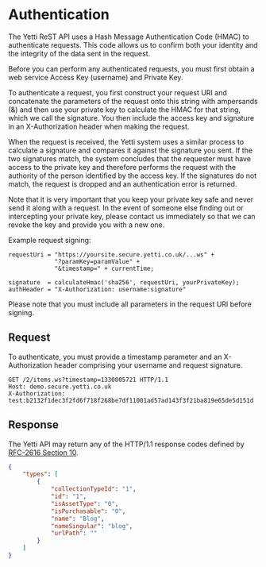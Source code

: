 # Authentication

The Yetti ReST API uses a Hash Message Authentication Code (HMAC) to authenticate requests. This code allows us to confirm 
both your identity and the integrity of the data sent in the request.

Before you can perform any authenticated requests, you must first obtain a web service Access Key (username) and Private Key.

To authenticate a request, you first construct your request URI and concatenate the parameters of the request onto this string 
with ampersands (&) and then use your private key to calculate the HMAC for that string, which we call the signature. 
You then include the access key and signature in an X-Authorization header when making the request.

When the request is received, the Yetti system uses a similar process to calculate a signature and compares it against the signature you sent. 
If the two signatures match, the system concludes that the requester must have access to the private key and therefore performs the request 
with the authority of the person identified by the access key. If the signatures do not match, the request is dropped and an authentication 
error is returned.

Note that it is very important that you keep your private key safe and never send it along with a request. In the event of someone else finding 
out or intercepting your private key, please contact us immediately so that we can revoke the key and provide you with a new one.

Example request signing:
```
requestUri = "https://yoursite.secure.yetti.co.uk/...ws" +
             "?paramKey=paramValue" + 
             "&timestamp=" + currentTime;

signature  = calculateHmac('sha256', requestUri, yourPrivateKey);
authHeader = "X-Authorization: username:signature"
```

Please note that you must include all parameters in the request URI before signing.

## Request

To authenticate, you must provide a timestamp parameter and an X-Authorization header comprising your username and request signature.

```
GET /2/items.ws?timestamp=1330005721 HTTP/1.1
Host: demo.secure.yetti.co.uk
X-Authorization: test:b2132f1dec3f2fd6f718f268be7df11001ad57ad143f3f21ba819e65de5d151d
```

## Response

The Yetti API may return any of the HTTP/1.1 response codes defined by [RFC-2616 Section 10](http://www.w3.org/Protocols/rfc2616/rfc2616-sec10.html).

```json
{
    "types": [
        {
            "collectionTypeId": "1", 
            "id": "1", 
            "isAssetType": "0", 
            "isPurchasable": "0", 
            "name": "Blog", 
            "nameSingular": "blog", 
            "urlPath": ""
        }
    ]
}
```
